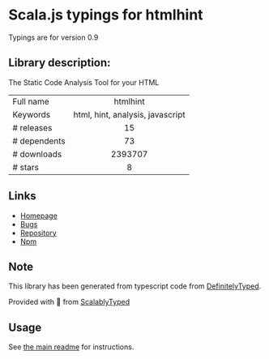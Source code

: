 
# Scala.js typings for htmlhint

Typings are for version 0.9

## Library description:
The Static Code Analysis Tool for your HTML

|                    |                 |
| ------------------ | :-------------: |
| Full name          | htmlhint |
| Keywords           | html, hint, analysis, javascript |
| # releases         | 15 |
| # dependents       | 73 |
| # downloads        | 2393707 |
| # stars            | 8 |

## Links
- [Homepage](https://htmlhint.com)
- [Bugs](https://github.com/htmlhint/HTMLHint/issues)
- [Repository](https://github.com/htmlhint/HTMLHint)
- [Npm](https://www.npmjs.com/package/htmlhint)
    


## Note
This library has been generated from typescript code from [DefinitelyTyped](https://definitelytyped.org).

Provided with :purple_heart: from [ScalablyTyped](https://github.com/oyvindberg/ScalablyTyped)

## Usage
See [the main readme](../../readme.md) for instructions.


